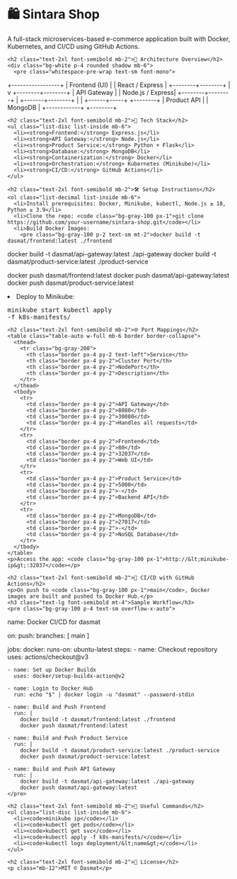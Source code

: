 <!DOCTYPE html>
<html lang="en">
<head>
  <meta charset="UTF-8" />
  <meta name="viewport" content="width=device-width, initial-scale=1.0" />
  <title>Sintara Shop - Cloud Native E-commerce App</title>
  <link href="https://cdn.jsdelivr.net/npm/tailwindcss@2.2.19/dist/tailwind.min.css" rel="stylesheet">
</head>
<body class="bg-gray-50 text-gray-800 font-sans">
  <div class="max-w-5xl mx-auto p-6">
    <h1 class="text-4xl font-bold mb-2">🛍️ Sintara Shop</h1>
    <p class="text-lg mb-6">A full-stack microservices-based e-commerce application built with Docker, Kubernetes, and CI/CD using GitHub Actions.</p>

    <h2 class="text-2xl font-semibold mb-2">📐 Architecture Overview</h2>
    <div class="bg-white p-4 rounded shadow mb-6">
      <pre class="whitespace-pre-wrap text-sm font-mono">
+-----------------+
|  Frontend (UI)  |
| React / Express |
+--------+--------+
         |
         v
+--------+--------+
|   API Gateway   |
| Node.js / Express|
+--------+--------+
         |
 +-------+--------+
 |                |
+------+-----+  +--------+
| Product API |  | MongoDB |
+------------+  +--------+
      </pre>
    </div>

    <h2 class="text-2xl font-semibold mb-2">🚀 Tech Stack</h2>
    <ul class="list-disc list-inside mb-6">
      <li><strong>Frontend:</strong> Express.js</li>
      <li><strong>API Gateway:</strong> Node.js</li>
      <li><strong>Product Service:</strong> Python + Flask</li>
      <li><strong>Database:</strong> MongoDB</li>
      <li><strong>Containerization:</strong> Docker</li>
      <li><strong>Orchestration:</strong> Kubernetes (Minikube)</li>
      <li><strong>CI/CD:</strong> GitHub Actions</li>
    </ul>

    <h2 class="text-2xl font-semibold mb-2">🛠️ Setup Instructions</h2>
    <ol class="list-decimal list-inside mb-6">
      <li>Install prerequisites: Docker, Minikube, kubectl, Node.js ≥ 18, Python ≥ 3.9</li>
      <li>Clone the repo: <code class="bg-gray-100 px-1">git clone https://github.com/your-username/sintara-shop.git</code></li>
      <li>Build Docker Images:
        <pre class="bg-gray-100 p-2 text-sm mt-2">docker build -t dasmat/frontend:latest ./frontend
docker build -t dasmat/api-gateway:latest ./api-gateway
docker build -t dasmat/product-service:latest ./product-service

docker push dasmat/frontend:latest
docker push dasmat/api-gateway:latest
docker push dasmat/product-service:latest</pre>
      </li>
      <li>Deploy to Minikube:
        <pre class="bg-gray-100 p-2 text-sm mt-2">minikube start
kubectl apply -f k8s-manifests/</pre>
      </li>
    </ol>

    <h2 class="text-2xl font-semibold mb-2">🌐 Port Mappings</h2>
    <table class="table-auto w-full mb-6 border border-collapse">
      <thead>
        <tr class="bg-gray-200">
          <th class="border px-4 py-2 text-left">Service</th>
          <th class="border px-4 py-2">Cluster Port</th>
          <th class="border px-4 py-2">NodePort</th>
          <th class="border px-4 py-2">Description</th>
        </tr>
      </thead>
      <tbody>
        <tr>
          <td class="border px-4 py-2">API Gateway</td>
          <td class="border px-4 py-2">8080</td>
          <td class="border px-4 py-2">30080</td>
          <td class="border px-4 py-2">Handles all requests</td>
        </tr>
        <tr>
          <td class="border px-4 py-2">Frontend</td>
          <td class="border px-4 py-2">80</td>
          <td class="border px-4 py-2">32037</td>
          <td class="border px-4 py-2">Web UI</td>
        </tr>
        <tr>
          <td class="border px-4 py-2">Product Service</td>
          <td class="border px-4 py-2">5000</td>
          <td class="border px-4 py-2">-</td>
          <td class="border px-4 py-2">Backend API</td>
        </tr>
        <tr>
          <td class="border px-4 py-2">MongoDB</td>
          <td class="border px-4 py-2">27017</td>
          <td class="border px-4 py-2">-</td>
          <td class="border px-4 py-2">NoSQL Database</td>
        </tr>
      </tbody>
    </table>
    <p>Access the app: <code class="bg-gray-100 px-1">http://&lt;minikube-ip&gt;:32037</code></p>

    <h2 class="text-2xl font-semibold mb-2">🔁 CI/CD with GitHub Actions</h2>
    <p>On push to <code class="bg-gray-100 px-1">main</code>, Docker images are built and pushed to Docker Hub.</p>
    <h3 class="text-lg font-semibold mt-4">Sample Workflow</h3>
    <pre class="bg-gray-100 p-4 text-sm overflow-x-auto">
name: Docker CI/CD for dasmat

on:
  push:
    branches: [ main ]

jobs:
  docker:
    runs-on: ubuntu-latest
    steps:
    - name: Checkout repository
      uses: actions/checkout@v3

    - name: Set up Docker Buildx
      uses: docker/setup-buildx-action@v2

    - name: Login to Docker Hub
      run: echo "$" | docker login -u "dasmat" --password-stdin

    - name: Build and Push Frontend
      run: |
        docker build -t dasmat/frontend:latest ./frontend
        docker push dasmat/frontend:latest

    - name: Build and Push Product Service
      run: |
        docker build -t dasmat/product-service:latest ./product-service
        docker push dasmat/product-service:latest

    - name: Build and Push API Gateway
      run: |
        docker build -t dasmat/api-gateway:latest ./api-gateway
        docker push dasmat/api-gateway:latest
    </pre>

    <h2 class="text-2xl font-semibold mb-2">📎 Useful Commands</h2>
    <ul class="list-disc list-inside mb-6">
      <li><code>minikube ip</code></li>
      <li><code>kubectl get pods</code></li>
      <li><code>kubectl get svc</code></li>
      <li><code>kubectl apply -f k8s-manifests/</code></li>
      <li><code>kubectl logs deployment/&lt;name&gt;</code></li>
    </ul>

    <h2 class="text-2xl font-semibold mb-2">📃 License</h2>
    <p class="mb-12">MIT © Dasmat</p>
  </div>
</body>
</html>
